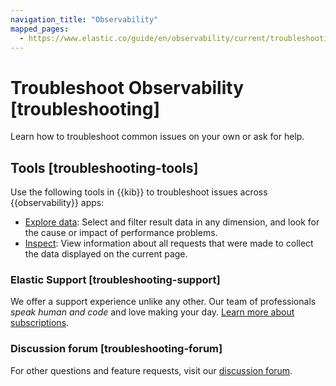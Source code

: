 ```yaml
---
navigation_title: "Observability"
mapped_pages:
  - https://www.elastic.co/guide/en/observability/current/troubleshooting.html
---
```


# Troubleshoot Observability [troubleshooting]

Learn how to troubleshoot common issues on your own or ask for help.


## Tools [troubleshooting-tools] 

Use the following tools in {{kib}} to troubleshoot issues across {{observability}} apps:

* [Explore data](observability/explore-data.md): Select and filter result data in any dimension, and look for the cause or impact of performance problems.
* [Inspect](observability/inspect.md): View information about all requests that were made to collect the data displayed on the current page.


### Elastic Support [troubleshooting-support] 

We offer a support experience unlike any other. Our team of professionals *speak human and code* and love making your day. [Learn more about subscriptions](https://www.elastic.co/subscriptions).


### Discussion forum [troubleshooting-forum] 

For other questions and feature requests, visit our [discussion forum](https://discuss.elastic.co/c/observability).



